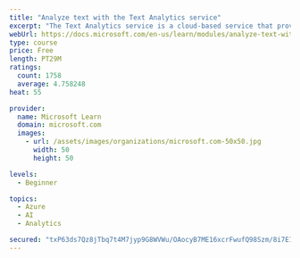 ```yaml
---
title: "Analyze text with the Text Analytics service"
excerpt: "The Text Analytics service is a cloud-based service that provides advanced natural language processing over raw text for sentiment analysis, key phrase extraction, named entity recognition, and language detection."
webUrl: https://docs.microsoft.com/en-us/learn/modules/analyze-text-with-text-analytics-service/
type: course
price: Free
length: PT29M
ratings:
  count: 1758
  average: 4.758248
heat: 55

provider:
  name: Microsoft Learn
  domain: microsoft.com
  images:
    - url: /assets/images/organizations/microsoft.com-50x50.jpg
      width: 50
      height: 50

levels:
  - Beginner

topics:
  - Azure
  - AI
  - Analytics

secured: "txP63ds7Qz8jTbq7t4M7jyp9G8WVWu/OAocyB7ME16xcrFwufQ98Szm/8i7E1iy6o4iMQJBlXPuMuR+TLg7FwsoJcHI2jC5rJfDBMnwH74muxa+s8M0NDij8153iqHPlZrZw6WK3OV2xzZiUgz1AxKt4c7uaxmYVJbYmH7P7NMTQ1bxTiNLU7D5UEoYH/8uZnUZyqVMhgPZtyWP4OwUxF87KDCTt2HUJe/0bBwZ+uSJwZtWhBaOWZnEyD8kO5IzacPCAdkHvHqOlWi6dyibQUJRSHyCLmAnQgKzHJ1eO9LTLwTRfvJ7/n9nL+kWWBWV7I+/Ry1CMwrOkFQk1znStcwWFFsZhxKm0ojJlvrYeEkaf1DWrUWwFX/MDmIWM6Ss13jDkaOXUoQiNrTcBZS1wLbrWSAaPbSmtX1K8fMNxZeo=;Ye3GCJVbIR63MaJGel2Mew=="
---
```


